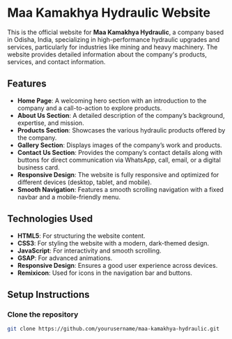 # Maa Kamakhya Hydraulic Website

This is the official website for **Maa Kamakhya Hydraulic**, a company based in Odisha, India, specializing in high-performance hydraulic upgrades and services, particularly for industries like mining and heavy machinery. The website provides detailed information about the company's products, services, and contact information.

## Features

- **Home Page**: A welcoming hero section with an introduction to the company and a call-to-action to explore products.
- **About Us Section**: A detailed description of the company’s background, expertise, and mission.
- **Products Section**: Showcases the various hydraulic products offered by the company.
- **Gallery Section**: Displays images of the company’s work and products.
- **Contact Us Section**: Provides the company’s contact details along with buttons for direct communication via WhatsApp, call, email, or a digital business card.
- **Responsive Design**: The website is fully responsive and optimized for different devices (desktop, tablet, and mobile).
- **Smooth Navigation**: Features a smooth scrolling navigation with a fixed navbar and a mobile-friendly menu.

## Technologies Used

- **HTML5**: For structuring the website content.
- **CSS3**: For styling the website with a modern, dark-themed design.
- **JavaScript**: For interactivity and smooth scrolling.
- **GSAP**: For advanced animations.
- **Responsive Design**: Ensures a good user experience across devices.
- **Remixicon**: Used for icons in the navigation bar and buttons.

## Setup Instructions

### Clone the repository

```bash
git clone https://github.com/yourusername/maa-kamakhya-hydraulic.git

